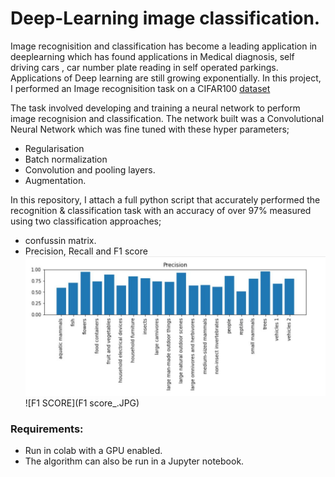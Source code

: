 # Deep-Learning image classification.

Image recognisition and classification has become a leading application in deeplearning which has found applications in Medical diagnosis, self driving cars , car number plate reading in self operated parkings. Applications of Deep learning are still growing exponentially. 
In this project, I performed an Image recognisition task on a CIFAR100 [dataset](https://www.cs.toronto.edu/~kriz/cifar.html) 

The task involved developing and training a neural network to perform image recognision and classification. The network built was a Convolutional Neural Network which was fine tuned with these hyper parameters;

* Regularisation
* Batch normalization
* Convolution and pooling layers.
* Augmentation.

In this repository, I attach a full python script that accurately performed the recognition & classification task with an accuracy of over 97% measured using two classification approaches;

* confussin matrix.
* Precision, Recall and F1 score
![Precision](precision.JPG)<br>
![F1 SCORE](F1 score_.JPG)

### Requirements:
* Run in colab with a GPU enabled.
* The algorithm can also be run in a Jupyter notebook.
